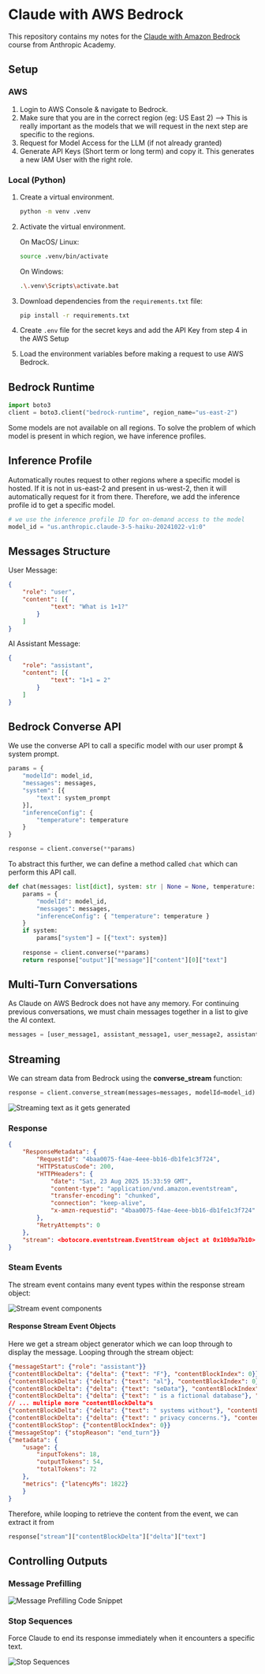 # Claude with AWS Bedrock

This repository contains my notes for the [Claude with Amazon Bedrock](https://anthropic.skilljar.com/claude-in-amazon-bedrock) course from Anthropic Academy.

## Setup

### AWS

1. Login to AWS Console & navigate to Bedrock.
2. Make sure that you are in the correct region (eg: US East 2) --> This is really important as the models that we will request in the next step are specific to the regions.
3. Request for Model Access for the LLM (if not already granted)
4. Generate API Keys (Short term or long term) and copy it.
   This generates a new IAM User with the right role.

### Local (Python)

1. Create a virtual environment.
    ```bash
    python -m venv .venv
    ```
2. Activate the virtual environment.

    On MacOS/ Linux:
    ```bash
    source .venv/bin/activate
    ```
    On Windows:
    ```bash
    .\.venv\Scripts\activate.bat
    ```
3. Download dependencies from the `requirements.txt` file:
    ```bash
    pip install -r requirements.txt
    ```
4. Create `.env` file for the secret keys and add the API Key from step 4 in the AWS Setup
5. Load the environment variables before making a request to use AWS Bedrock.

## Bedrock Runtime

```python
import boto3
client = boto3.client("bedrock-runtime", region_name="us-east-2")
```

Some models are not available on all regions. To solve the problem of which model is present in which region, we have inference profiles.

## Inference Profile
Automatically routes request to other regions where a specific model is hosted. If it is not in us-east-2 and present in us-west-2, then it will automatically request for it from there. Therefore, we add the inference profile id to get a specific model.

```python
# we use the inference profile ID for on-demand access to the model
model_id = "us.anthropic.claude-3-5-haiku-20241022-v1:0"
```

## Messages Structure

User Message:

```json
{
    "role": "user", 
    "content": [{
            "text": "What is 1+1?"
        }
    ]
}
```

AI Assistant Message:

```json
{
    "role": "assistant", 
    "content": [{
            "text": "1+1 = 2"
        }
    ]
}

```

## Bedrock Converse API

We use the converse API to call a specific model with our user prompt & system prompt.

```python
params = {
    "modelId": model_id,
    "messages": messages,
    "system": [{
        "text": system_prompt
    }],
    "inferenceConfig": { 
        "temperature": temperature 
    }
}

response = client.converse(**params)
```

To abstract this further, we can define a method called `chat` which can perform this API call.

```python
def chat(messages: list[dict], system: str | None = None, temperature: float = 1.0) -> str:
    params = {
        "modelId": model_id,
        "messages": messages,
        "inferenceConfig": { "temperature": temperature }
    }
    if system:
        params["system"] = [{"text": system}]
    
    response = client.converse(**params)
    return response["output"]["message"]["content"][0]["text"]
```

## Multi-Turn Conversations

As Claude on AWS Bedrock does not have any memory. For continuing previous conversations, we must chain messages together in a list to give the AI context.

``` python
messages = [user_message1, assistant_message1, user_message2, assistant_message2, ...] 
```

## Streaming

We can stream data from Bedrock using the **converse_stream** function:

```python
response = client.converse_stream(messages=messages, modelId=model_id)
```

![Streaming text as it gets generated](https://everpath-course-content.s3-accelerate.amazonaws.com/instructor%2Fa46l9irobhg0f5webscixp0bs%2Fpublic%2F1748557673%2F05_-_008_-_Streaming_03.1748557673079.png)

### Response

```json
{
    "ResponseMetadata": {
        "RequestId": "4baa0075-f4ae-4eee-bb16-db1fe1c3f724", 
        "HTTPStatusCode": 200, 
        "HTTPHeaders": {
            "date": "Sat, 23 Aug 2025 15:33:59 GMT", 
            "content-type": "application/vnd.amazon.eventstream", 
            "transfer-encoding": "chunked", 
            "connection": "keep-alive", 
            "x-amzn-requestid": "4baa0075-f4ae-4eee-bb16-db1fe1c3f724"
        }, 
        "RetryAttempts": 0
    }, 
    "stream": <botocore.eventstream.EventStream object at 0x10b9a7b10>
}
```

### Steam Events

The stream event contains many event types within the response stream object:

![Stream event components](https://everpath-course-content.s3-accelerate.amazonaws.com/instructor%2Fa46l9irobhg0f5webscixp0bs%2Fpublic%2F1748557673%2F05_-_008_-_Streaming_12.1748557673618.png)



#### Response Stream Event Objects

Here we get a stream object generator which we can loop through to display the message. Looping through the stream object:

```json
{"messageStart": {"role": "assistant"}}
{"contentBlockDelta": {"delta": {"text": "F"}, "contentBlockIndex": 0}}
{"contentBlockDelta": {"delta": {"text": "al"}, "contentBlockIndex": 0}}
{"contentBlockDelta": {"delta": {"text": "seData"}, "contentBlockIndex": 0}}
{"contentBlockDelta": {"delta": {"text": " is a fictional database"}, "contentBlockIndex": 0}}
// ... multiple more "contentBlockDelta"s
{"contentBlockDelta": {"delta": {"text": " systems without"}, "contentBlockIndex": 0}}
{"contentBlockDelta": {"delta": {"text": " privacy concerns."}, "contentBlockIndex": 0}}
{"contentBlockStop": {"contentBlockIndex": 0}}
{"messageStop": {"stopReason": "end_turn"}}
{"metadata": {
    "usage": {
        "inputTokens": 18, 
        "outputTokens": 54, 
        "totalTokens": 72
    }, 
    "metrics": {"latencyMs": 1822}
    }
}
```

Therefore, while looping to retrieve the content from the event, we can extract it from
```python
response["stream"]["contentBlockDelta"]["delta"]["text"]
```

## Controlling Outputs

### Message Prefilling

![Message Prefilling Code Snippet](/images/Message_prefilling_code.png)

### Stop Sequences

Force Claude to end its response immediately when it encounters a specific text.

![Stop Sequences](https://everpath-course-content.s3-accelerate.amazonaws.com/instructor%2Fa46l9irobhg0f5webscixp0bs%2Fpublic%2F1748557717%2F05_-_009_-_Controlling_Model_Output_14.1748557717103.png)